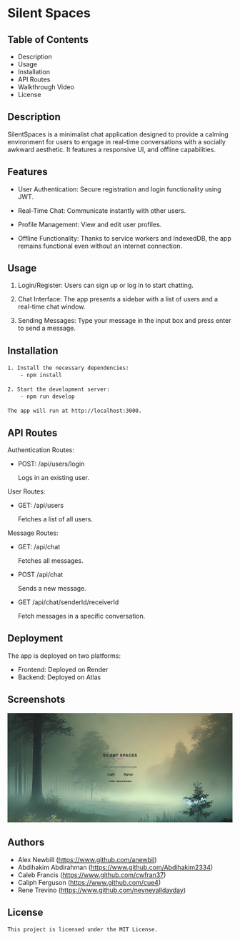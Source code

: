 
# Silent Spaces

## Table of Contents
- Description
- Usage
- Installation
- API Routes
- Walkthrough Video
- License


## Description

SilentSpaces is a minimalist chat application designed to provide a calming environment for users to engage in real-time conversations with a socially awkward aesthetic. It features a responsive UI, and offline capabilities.


## Features

* User Authentication: Secure registration and login functionality using JWT.

* Real-Time Chat: Communicate instantly with other users.

* Profile Management: View and edit user profiles.

* Offline Functionality: Thanks to service workers and IndexedDB, the app remains functional even without an internet connection.

## Usage

1. Login/Register: Users can sign up or log in to start chatting.

2. Chat Interface: The app presents a sidebar with a list of users and a real-time chat window.

3. Sending Messages: Type your message in the input box and press enter to send a message.

## Installation
    1. Install the necessary dependencies:
        - npm install
        
    2. Start the development server:    
        - npm run develop

    The app will run at http://localhost:3000.    

## API Routes
Authentication Routes:
- POST: /api/users/login
    
    Logs in an existing user.

User Routes:
- GET: /api/users
    
    Fetches a list of all users.

Message Routes:
- GET: /api/chat
    
    Fetches all messages.

- POST /api/chat
    
    Sends a new message.

- GET /api/chat/senderId/receiverId

    Fetch messages in a specific conversation.

## Deployment
The app is deployed on two platforms:
- Frontend: Deployed on Render
- Backend: Deployed on Atlas

## Screenshots

![Screenshot](client/src/assets/ScreenShot.png)
   

## Authors

- Alex Newbill (https://www.github.com/anewbil)
- Abdihakim Abdirahman (https://www.github.com/Abdihakim2334)
- Caleb Francis (https://www.github.com/cwfran37)
- Caliph Ferguson (https://www.github.com/cue4)
- Rene Trevino (https://www.github.com/neyneyalldayday)


## License
    This project is licensed under the MIT License.